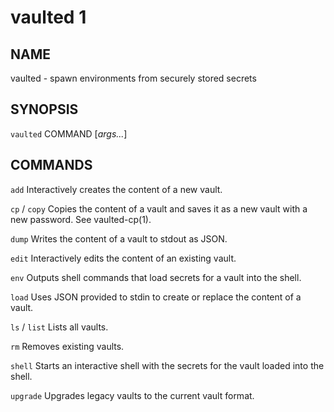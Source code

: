 vaulted 1
=========

NAME
----

vaulted - spawn environments from securely stored secrets

SYNOPSIS
--------

`vaulted` COMMAND [*args...*]

COMMANDS
--------

`add`
  Interactively creates the content of a new vault.

`cp` / `copy`
  Copies the content of a vault and saves it as a new vault with a new password. See vaulted-cp(1).

`dump`
  Writes the content of a vault to stdout as JSON.

`edit`
  Interactively edits the content of an existing vault.

`env`
  Outputs shell commands that load secrets for a vault into the shell.

`load`
  Uses JSON provided to stdin to create or replace the content of a vault.

`ls` / `list`
  Lists all vaults.

`rm`
  Removes existing vaults.

`shell`
  Starts an interactive shell with the secrets for the vault loaded into the shell.

`upgrade`
  Upgrades legacy vaults to the current vault format.

